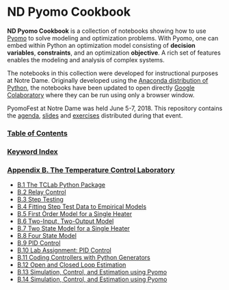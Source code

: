 
# ND Pyomo Cookbook

**ND Pyomo Cookbook** is a collection of notebooks showing how to use [Pyomo](http://www.pyomo.org/) to solve
modeling and optimization problems. With Pyomo, one can embed within Python an optimization model consisting of
**decision variables**, **constraints**, and an optimization **objective**. A rich set of features enables the modeling
and analysis of complex systems.

The notebooks in this collection were developed for instructional purposes at Notre Dame. Originally
developed using the [Anaconda distribution of Python](https://www.anaconda.com/download/), the notebooks have been
updated to open directly [Google Colaboratory](https://colab.research.google.com/) where they can be run using
only a browser window.

PyomoFest at Notre Dame was held June 5-7, 2018. This repository contains the 
[agenda](https://github.com/jckantor/ND-Pyomo-Cookbook/tree/master/PyomoFest/PyomoFest.md), 
[slides](https://github.com/jckantor/ND-Pyomo-Cookbook/tree/master/PyomoFest/slides) and
[exercises](https://github.com/jckantor/ND-Pyomo-Cookbook/tree/master/PyomoFest/exercises_wo_soln/exercises)
distributed during that event.

### [Table of Contents](http://nbviewer.jupyter.org/github/jckantor/ND-Pyomo-Cookbook/blob/master/notebooks/toc.ipynb?flush=true)
### [Keyword Index](http://nbviewer.jupyter.org/github/jckantor/ND-Pyomo-Cookbook/blob/master/notebooks/index.ipynb?flush=true)
### [Appendix B. The Temperature Control Laboratory](http://nbviewer.jupyter.org/github/jckantor/ND-Pyomo-Cookbook/blob/master/notebooks/B.00-TCLab.ipynb)
- [B.1 The TCLab Python Package](http://nbviewer.jupyter.org/github/jckantor/ND-Pyomo-Cookbook/blob/master/notebooks/B.01-The-TCLab-Python-Package.ipynb)
- [B.2 Relay Control](http://nbviewer.jupyter.org/github/jckantor/ND-Pyomo-Cookbook/blob/master/notebooks/B.02-Relay-Control.ipynb)
- [B.3 Step Testing](http://nbviewer.jupyter.org/github/jckantor/ND-Pyomo-Cookbook/blob/master/notebooks/B.03-Step-Testing.ipynb)
- [B.4 Fitting Step Test Data to Empirical Models](http://nbviewer.jupyter.org/github/jckantor/ND-Pyomo-Cookbook/blob/master/notebooks/B.04-Fitting-Step-Test-Data-to-Empirical-Models.ipynb)
- [B.5 First Order Model for a Single Heater](http://nbviewer.jupyter.org/github/jckantor/ND-Pyomo-Cookbook/blob/master/notebooks/B.05-First-Order-Model-for-a-Single-Heater.ipynb)
- [B.6 Two-Input, Two-Output Model](http://nbviewer.jupyter.org/github/jckantor/ND-Pyomo-Cookbook/blob/master/notebooks/B.06-Two-Input-Two-Output-Model.ipynb)
- [B.7 Two State Model for a Single Heater](http://nbviewer.jupyter.org/github/jckantor/ND-Pyomo-Cookbook/blob/master/notebooks/B.07-Two-State-Model-for-a-Single-Heater.ipynb)
- [B.8 Four State Model](http://nbviewer.jupyter.org/github/jckantor/ND-Pyomo-Cookbook/blob/master/notebooks/B.08-Four-State-Model.ipynb)
- [B.9 PID Control](http://nbviewer.jupyter.org/github/jckantor/ND-Pyomo-Cookbook/blob/master/notebooks/B.09-PID_Control.ipynb)
- [B.10 Lab Assignment: PID Control](http://nbviewer.jupyter.org/github/jckantor/ND-Pyomo-Cookbook/blob/master/notebooks/B.10-Lab-Assignment-PID-Control.ipynb)
- [B.11 Coding Controllers with Python Generators](http://nbviewer.jupyter.org/github/jckantor/ND-Pyomo-Cookbook/blob/master/notebooks/B.11-Coding-Controllers-with-Python-Generators.ipynb)
- [B.12 Open and Closed Loop Estimation](http://nbviewer.jupyter.org/github/jckantor/ND-Pyomo-Cookbook/blob/master/notebooks/B.12-Open-and-Closed-Loop-Estimation.ipynb)
- [B.13 Simulation, Control, and Estimation using Pyomo](http://nbviewer.jupyter.org/github/jckantor/ND-Pyomo-Cookbook/blob/master/notebooks/B.13-Optimization-Control-and-Estimation-using-Pyomo.ipynb)
- [B.14 Simulation, Control, and Estimation using Pyomo](http://nbviewer.jupyter.org/github/jckantor/ND-Pyomo-Cookbook/blob/master/notebooks/B.14-Optimization-Control-and-Estimation-using-Pyomo-With-Windows-ipopt.ipynb)

